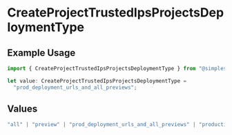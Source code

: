 # CreateProjectTrustedIpsProjectsDeploymentType

## Example Usage

```typescript
import { CreateProjectTrustedIpsProjectsDeploymentType } from "@simplesagar/vercel/models/createprojectop.js";

let value: CreateProjectTrustedIpsProjectsDeploymentType =
  "prod_deployment_urls_and_all_previews";
```

## Values

```typescript
"all" | "preview" | "prod_deployment_urls_and_all_previews" | "production"
```